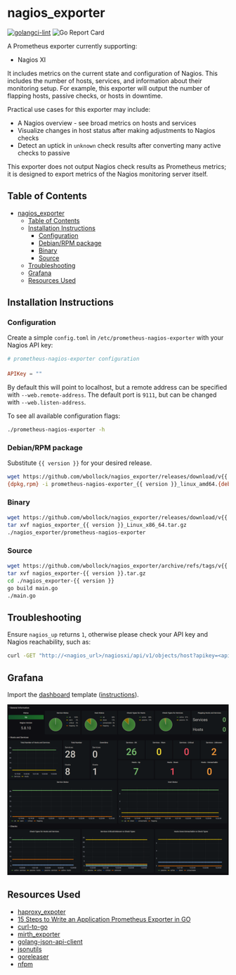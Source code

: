 # nagios_exporter

[![golangci-lint](https://github.com/wbollock/nagios_exporter/actions/workflows/golangci-lint.yaml/badge.svg)](https://github.com/wbollock/nagios_exporter/actions/workflows/golangci-lint.yaml)
![Go Report Card](https://goreportcard.com/badge/github.com/wbollock/nagios_exporter)

A Prometheus exporter currently supporting:

* Nagios XI

It includes metrics on the current state and configuration of Nagios. This includes the number of hosts, services, and information about their monitoring setup. For example, this exporter will output the number of flapping hosts, passive checks, or hosts in downtime.

Practical use cases for this exporter may include:

* A Nagios overview - see broad metrics on hosts and services
* Visualize changes in host status after making adjustments to Nagios checks
* Detect an uptick in `unknown` check results after converting many active checks to passive

This exporter does not output Nagios check results as Prometheus metrics; it is designed to export metrics of the Nagios monitoring server itself.

## Table of Contents
- [nagios_exporter](#nagios_exporter)
  - [Table of Contents](#table-of-contents)
  - [Installation Instructions](#installation-instructions)
    - [Configuration](#configuration)
    - [Debian/RPM package](#debianrpm-package)
    - [Binary](#binary)
    - [Source](#source)
  - [Troubleshooting](#troubleshooting)
  - [Grafana](#grafana)
  - [Resources Used](#resources-used)

## Installation Instructions

### Configuration

Create a simple `config.toml` in `/etc/prometheus-nagios-exporter` with your Nagios API key:

```toml
# prometheus-nagios-exporter configuration

APIKey = ""
```

By default this will point to localhost, but a remote address can be specified with `--web.remote-address`. The default port is `9111`, but can be changed with `--web.listen-address`.

To see all available configuration flags:

```bash
./prometheus-nagios-exporter -h
```

### Debian/RPM package

Substitute `{{ version }}` for your desired release.

```bash
wget https://github.com/wbollock/nagios_exporter/releases/download/v{{ version }}/prometheus-nagios-exporter_{{ version }}_linux_amd64.{deb,rpm}
{dpkg,rpm} -i prometheus-nagios-exporter_{{ version }}_linux_amd64.{deb,rpm}
```

### Binary

```bash
wget https://github.com/wbollock/nagios_exporter/releases/download/v{{ version }}/nagios_exporter_{{ version }}_Linux_x86_64.tar.gz 
tar xvf nagios_exporter_{{ version }}_Linux_x86_64.tar.gz
./nagios_exporter/prometheus-nagios-exporter
```

### Source

```bash
wget https://github.com/wbollock/nagios_exporter/archive/refs/tags/v{{ version }}.tar.gz
tar xvf nagios_exporter-{{ version }}.tar.gz
cd ./nagios_exporter-{{ version }}
go build main.go
./main.go
```

## Troubleshooting

Ensure `nagios_up` returns `1`, otherwise please check your API key and Nagios reachability, such as:

```bash
curl -GET "http://<nagios_url>/nagiosxi/api/v1/objects/host?apikey=<apikey>&pretty=1"
```

## Grafana

Import the [dashboard](grafana/dashboard.json) template ([instructions](https://grafana.com/docs/grafana/v9.0/dashboards/export-import/#import-dashboard)).

 ![grafana](img/grafana.png)

## Resources Used

* [haproxy_expoter](https://github.com/prometheus/haproxy_exporter/blob/main/haproxy_exporter.go)
* [15 Steps to Write an Application Prometheus Exporter in GO](https://medium.com/teamzerolabs/15-steps-to-write-an-application-prometheus-exporter-in-go-9746b4520e26)
* [curl-to-go](https://mholt.github.io/curl-to-go/)
* [mirth_exporter](https://github.com/teamzerolabs/mirth_channel_exporter)
* [golang-json-api-client](https://blog.alexellis.io/golang-json-api-client/)
* [jsonutils](https://github.com/bashtian/jsonutils)
* [goreleaser](https://github.com/goreleaser/goreleaser)
* [nfpm](https://github.com/goreleaser/nfpm)
